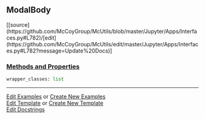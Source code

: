 ## <a id="McUtils.Jupyter.Apps.Interfaces.ModalBody">ModalBody</a> 
<div class="docs-source-link" markdown="1">
[[source](https://github.com/McCoyGroup/McUtils/blob/master/Jupyter/Apps/Interfaces.py#L782)/[edit](https://github.com/McCoyGroup/McUtils/edit/master/Jupyter/Apps/Interfaces.py#L782?message=Update%20Docs)]
</div>



<div class="collapsible-section">
 <div class="collapsible-section collapsible-section-header" markdown="1">
 
### <a class="collapse-link" data-toggle="collapse" href="#methods">Methods and Properties</a> <a class="float-right" data-toggle="collapse" href="#methods"><i class="fa fa-chevron-down"></i></a>

 </div>
 <div class="collapsible-section collapsible-section-body collapse" id="methods" markdown="1">

```python
wrapper_classes: list
```


 </div>
</div>




___

[Edit Examples](https://github.com/McCoyGroup/McUtils/edit/gh-pages/ci/examples/McUtils/Jupyter/Apps/Interfaces/ModalBody.md) or 
[Create New Examples](https://github.com/McCoyGroup/McUtils/new/gh-pages/?filename=ci/examples/McUtils/Jupyter/Apps/Interfaces/ModalBody.md) <br/>
[Edit Template](https://github.com/McCoyGroup/McUtils/edit/gh-pages/ci/docs/McUtils/Jupyter/Apps/Interfaces/ModalBody.md) or 
[Create New Template](https://github.com/McCoyGroup/McUtils/new/gh-pages/?filename=ci/docs/templates/McUtils/Jupyter/Apps/Interfaces/ModalBody.md) <br/>
[Edit Docstrings](https://github.com/McCoyGroup/McUtils/edit/master/Jupyter/Apps/Interfaces.py#L782?message=Update%20Docs)